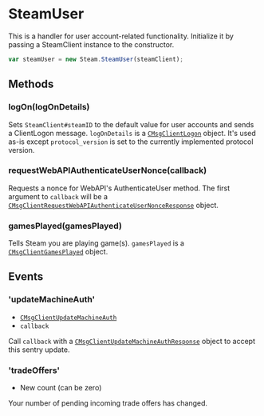 # SteamUser

This is a handler for user account-related functionality. Initialize it by passing a SteamClient instance to the constructor.

```js
var steamUser = new Steam.SteamUser(steamClient);
```

## Methods

### logOn(logOnDetails)

Sets `SteamClient#steamID` to the default value for user accounts and sends a ClientLogon message. `logOnDetails` is a [`CMsgClientLogon`](https://github.com/SteamDatabase/Protobufs/blob/master/steam/steammessages_clientserver_login.proto) object. It's used as-is except `protocol_version` is set to the currently implemented protocol version.

### requestWebAPIAuthenticateUserNonce(callback)

Requests a nonce for WebAPI's AuthenticateUser method. The first argument to `callback` will be a [`CMsgClientRequestWebAPIAuthenticateUserNonceResponse`](https://github.com/SteamDatabase/Protobufs/blob/master/steam/steammessages_clientserver_login.proto) object.

### gamesPlayed(gamesPlayed)

Tells Steam you are playing game(s). `gamesPlayed` is a [`CMsgClientGamesPlayed`](https://github.com/SteamDatabase/Protobufs/blob/master/steam/steammessages_clientserver.proto) object.

## Events

### 'updateMachineAuth'
* [`CMsgClientUpdateMachineAuth`](https://github.com/SteamDatabase/Protobufs/blob/master/steam/steammessages_clientserver_2.proto)
* `callback`

Call `callback` with a [`CMsgClientUpdateMachineAuthResponse`](https://github.com/SteamDatabase/Protobufs/blob/master/steam/steammessages_clientserver_2.proto) object to accept this sentry update.

### 'tradeOffers'
* New count (can be zero)

Your number of pending incoming trade offers has changed.
